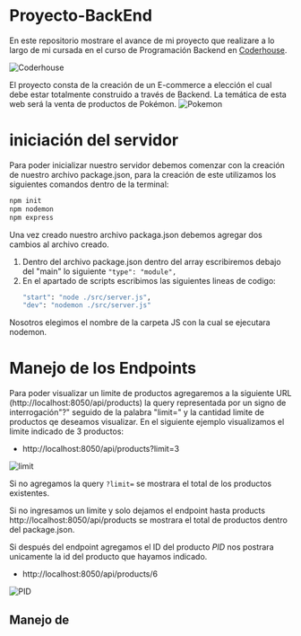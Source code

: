 # Proyecto-BackEnd


En este repositorio mostrare el avance de mi proyecto que realizare a lo largo de mi cursada en el curso de Programación Backend en [Coderhouse](https://www.coderhouse.cl/?utm_term=coderhouse&utm_campaign=0&utm_source=google_search_brand&utm_medium=cpc&gclid=CjwKCAjwitShBhA6EiwAq3RqA7-yzKOqUR9I3mjm8hrJsEfua7t7GSJUVzNyU8ISrqxIpxYGweUtVBoC5T0QAvD_BwE).

![Coderhouse](https://cdn.shopify.com/s/files/1/0695/1505/1298/files/logo--white_140x.webp?v=1681144024)

El proyecto consta de la creación de un E-commerce a elección el cual debe estar totalmente construido a través de Backend. La temática de esta web será la venta de productos de Pokémon.
![Pokemon](https://media.gamestop.com/i/gamestop/Pokemon_Evergreen_1440x332_Hero_D_1.webp)

# iniciación del servidor
Para poder inicializar nuestro servidor debemos comenzar con la creación de nuestro archivo package.json, para la creación de este utilizamos los siguientes comandos dentro de la terminal:
```sh
npm init
npm nodemon
npm express
```

Una vez creado nuestro archivo packaga.json debemos agregar dos cambios al archivo creado.

1. Dentro del archivo package.json dentro del array escribiremos debajo del "main" lo siguiente ``"type": "module",``
2. En el apartado de scripts escribimos las siguientes lineas de codigo:
    ``` sh
    "start": "node ./src/server.js",
    "dev": "nodemon ./src/server.js"
    ```
Nosotros elegimos el nombre de la carpeta JS con la cual se ejecutara nodemon.

# Manejo de los Endpoints
Para poder visualizar un limite de productos agregaremos a la  siguiente URL (http://localhost:8050/api/products) la query representada por un signo de interrogación"?" seguido de la palabra "limit=" y la cantidad limite de productos qe deseamos visualizar. En el siguiente ejemplo visualizamos el limite indicado de 3 productos:
- http://localhost:8050/api/products?limit=3

![limit](https://firebasestorage.googleapis.com/v0/b/proyecto-react-da05a.appspot.com/o/limit.PNG?alt=media&token=6670772f-5246-4b31-9fc1-a2fc8dc5508f)

Si no agregamos la query ``?limit=`` se mostrara el total de los productos existentes.

Si no ingresamos un limite y solo dejamos el endpoint hasta products http://localhost:8050/api/products se mostrara el total de productos dentro del package.json.

Si después del endpoint agregamos el ID del producto *PID* nos postrara unicamente la id del producto que hayamos indicado.
- http://localhost:8050/api/products/6

![PID](https://firebasestorage.googleapis.com/v0/b/proyecto-react-da05a.appspot.com/o/pid.PNG?alt=media&token=e4135459-7064-496d-9834-aed0ac114440)

## Manejo de 